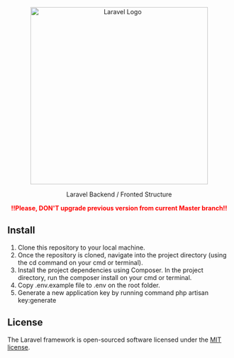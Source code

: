 <p align="center"><a href="https://laravel.com" target="_blank"><img src="https://raw.githubusercontent.com/laravel/art/master/logo-lockup/5%20SVG/2%20CMYK/1%20Full%20Color/laravel-logolockup-cmyk-red.svg" width="400" alt="Laravel Logo"></a></p>

<p align="center">
Laravel Backend / Fronted Structure
</p>

<p align="center" style="font-weight: bold; color:red;"> !!Please, DON'T upgrade previous version from current Master branch!!</p>

## Install

1. Clone this repository to your local machine.
2. Once the repository is cloned, navigate into the project directory (using the cd command on your cmd or terminal).
3. Install the project dependencies using Composer. In the project directory, run the composer install on your cmd or terminal.
4. Copy .env.example file to .env on the root folder.
5. Generate a new application key by running command php artisan key:generate

## License

The Laravel framework is open-sourced software licensed under the [MIT license](https://opensource.org/licenses/MIT).
